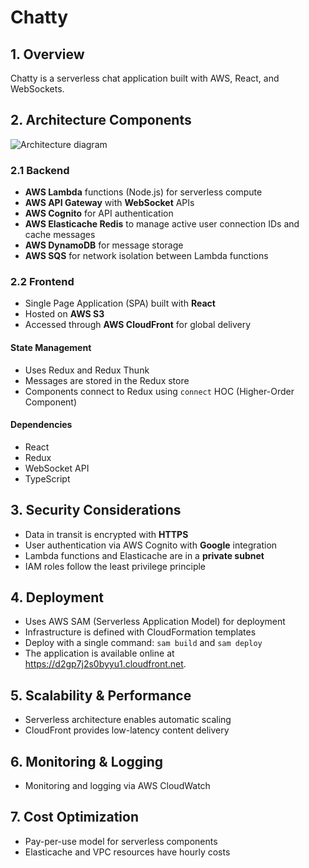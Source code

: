 # Chatty

## 1. Overview

Chatty is a serverless chat application built with AWS, React, and WebSockets.

## 2. Architecture Components

![Architecture diagram](https://lucid.app/publicSegments/view/109c4b9c-6851-428c-aa1d-25da61ab051c/image.jpeg)

### 2.1 Backend

- **AWS Lambda** functions (Node.js) for serverless compute
- **AWS API Gateway** with **WebSocket** APIs
- **AWS Cognito** for API authentication
- **AWS Elasticache Redis** to manage active user connection IDs and cache messages
- **AWS DynamoDB** for message storage
- **AWS SQS** for network isolation between Lambda functions

### 2.2 Frontend

- Single Page Application (SPA) built with **React**
- Hosted on **AWS S3**
- Accessed through **AWS CloudFront** for global delivery

#### State Management

- Uses Redux and Redux Thunk
- Messages are stored in the Redux store
- Components connect to Redux using `connect` HOC (Higher-Order Component)

#### Dependencies

- React
- Redux
- WebSocket API
- TypeScript

## 3. Security Considerations

- Data in transit is encrypted with **HTTPS**
- User authentication via AWS Cognito with **Google** integration
- Lambda functions and Elasticache are in a **private subnet**
- IAM roles follow the least privilege principle

## 4. Deployment

- Uses AWS SAM (Serverless Application Model) for deployment
- Infrastructure is defined with CloudFormation templates
- Deploy with a single command: `sam build` and `sam deploy`
- The application is available online at https://d2gp7j2s0byyu1.cloudfront.net.

## 5. Scalability & Performance

- Serverless architecture enables automatic scaling
- CloudFront provides low-latency content delivery

## 6. Monitoring & Logging

- Monitoring and logging via AWS CloudWatch

## 7. Cost Optimization

- Pay-per-use model for serverless components
- Elasticache and VPC resources have hourly costs
